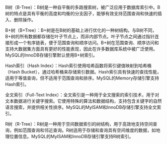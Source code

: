 
B树（B-Tree）：B树是一种自平衡的多路搜索树，被广泛应用于数据库索引中。B树的特点是具有平衡的高度和均衡的分支因子，能够有效支持范围查询和快速的插入、删除操作。

B+树（B+Tree）：B+树是在B树的基础上进行优化的一种树结构。与B树不同，B+树的所有数据都存储在叶子节点上，而非内部节点。叶子节点之间通过指针连接形成一个有序链表，便于范围查询和顺序访问。B+树在范围查询、顺序访问和支持大数据集方面具有更好的性能表现，因此在许多数据库系统中被广泛使用。MySQL的InnoDB存储引擎默认使用B+树索引。

Hash索引（Hash Index）：Hash索引使用哈希函数将索引键值映射到哈希桶（Hash Bucket），通过哈希桶来存储索引数据。Hash索引具有快速的查找性能，适用于等值查询，但不适用于范围查询和排序。MySQL的Memory存储引擎支持Hash索引。

全文索引（Full-Text Index）：全文索引是一种用于全文搜索的索引技术，用于对文本数据进行关键字搜索。它使用特殊的算法和数据结构，支持包含关键字的自然语言搜索，并提供相关性排序。MySQL的MyISAM和InnoDB存储引擎支持全文索引。

R树（R-Tree）：R树是一种用于空间数据索引的树结构，用于高效地支持空间查询，例如范围查询和邻近查询。R树适用于存储和查询具有空间维度的数据，如地理位置信息。MySQL的MyISAM和InnoDB存储引擎支持R树索引。
